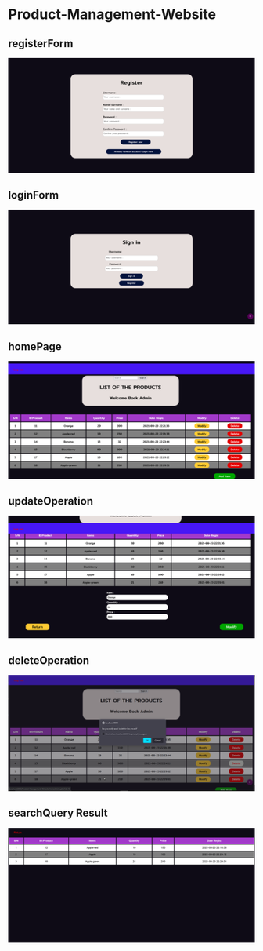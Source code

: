 # Product-Management-Website

## registerForm
![Screenshot](https://github.com/gulamrabbanii/Product-Management-Website/blob/main/registerForm.png)
<br>
## loginForm
![Screenshot](https://github.com/gulamrabbanii/Product-Management-Website/blob/main/loginForm.png)
<br>
## homePage
![Screenshot](https://github.com/gulamrabbanii/Product-Management-Website/blob/main/HomePage.png)
<br>
## updateOperation
![Screenshot](https://github.com/gulamrabbanii/Product-Management-Website/blob/main/UpdateOperation.png)
<br>
## deleteOperation
![Screenshot](https://github.com/gulamrabbanii/Product-Management-Website/blob/main/deleteOperation.png)
<br>
## searchQuery Result
![Screenshot](https://github.com/gulamrabbanii/Product-Management-Website/blob/main/SearchQuery.png)


